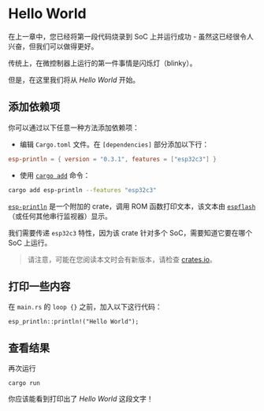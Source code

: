 # Hello World

在上一章中，您已经将第一段代码烧录到 SoC 上并运行成功 - 虽然这已经很令人兴奋，但我们可以做得更好。

传统上，在微控制器上运行的第一件事情是闪烁灯（blinky）。

但是，在这里我们将从 _Hello World_ 开始。

## 添加依赖项

你可以通过以下任意一种方法添加依赖项：

- 编辑 `Cargo.toml` 文件。在 `[dependencies]` 部分添加以下行：

```toml
esp-println = { version = "0.3.1", features = ["esp32c3"] }
```

- 使用 [`cargo add`] 命令：

```sh
cargo add esp-println --features "esp32c3"
```

[`esp-println`] 是一个附加的 crate，调用 ROM 函数打印文本，该文本由 [`espflash`]（或任何其他串行监视器）显示。

我们需要传递 `esp32c3` 特性，因为该 crate 针对多个 SoC，需要知道它要在哪个 SoC 上运行。

> 请注意，可能在您阅读本文时会有新版本，请检查 [crates.io]。

## 打印一些内容

在 `main.rs` 的 `loop {}` 之前，加入以下这行代码：

```rust,ignore
esp_println::println!("Hello World");
```

## 查看结果

再次运行

```shell
cargo run
```

你应该能看到打印出了 _Hello World_ 这段文字！

[`espflash`]: https://github.com/esp-rs/espflash
[`esp-println`]: https://github.com/esp-rs/esp-println
[crates.io]: https://crates.io/crates/esp-println
[`cargo add`]: https://doc.rust-lang.org/cargo/commands/cargo-add.html
